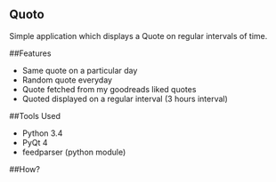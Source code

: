 Quoto
------------------

Simple application which displays a Quote on regular intervals of time.

##Features
- Same quote on a particular day  
- Random quote everyday  
- Quote fetched from my goodreads liked quotes
- Quoted displayed on a regular interval (3 hours interval)

##Tools Used
- Python 3.4
- PyQt 4
- feedparser (python module)

##How?
